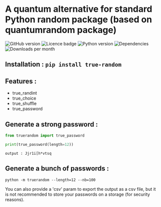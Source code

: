 # A quantum alternative for standard Python random package (based on quantumrandom package)

![GitHub version](https://badge.fury.io/gh/peb-8%2Ftrue-random.svg) ![Licence badge](https://img.shields.io/pypi/l/true-random) ![Python version](https://img.shields.io/pypi/pyversions/true-random) ![Dependencies](https://img.shields.io/badge/dependencies-quantumrandom-yellow)![Downloads per month](https://img.shields.io/pypi/dm/true-random)

## Installation : `pip install true-random`

## Features :
- true_randint
- true_choice
- true_shuffle
- true_password

## Generate a strong password :
```python
from truerandom import true_password

print(true_password(length=12))
```
`output : Jjr1i[h*vtsq`

## Generate a bunch of passwords :

```
python -m truerandom --length=12 --nb=100
```

You can also provide a 'csv' param to export the output as a csv file, but it is not recommended to store your passwords on a storage (for security reasons).
